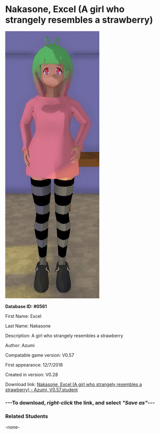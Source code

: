 # Nakasone, Excel (A girl who strangely resembles a strawberry)

<img src="../../Files/Images/Nakasone, Excel (A girl who strangely resembles a strawberry).png" title="Nakasone, Excel (A girl who strangely resembles a strawberry) - Azumi, V0.57">

**Database ID: #0561**

First Name: Excel

Last Name: Nakasone

Description: A girl who strangely resembles a strawberry

Author: Azumi

Compatable game version: V0.57

First appearance: 12/7/2018

Created in version: V0.28

Download link: <a href="https://raw.githubusercontent.com/Arbiter1223/Daigaku-Gurashi-Custom-Students/master/Files/Student%20Files/Nakasone%2C%20Excel%20(A%20girl%20who%20strangely%20resembles%20a%20strawberry)%20-%20Azumi%2C%20V0.57.student">Nakasone, Excel (A girl who strangely resembles a strawberry) - Azumi, V0.57.student</a>

### ---**To download, _right-click_ the link, and select _"Save as"_**---

### Related Students

-none-
